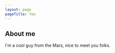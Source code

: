 ```yaml
---
layout: page
pageTitle: foo
---
```


## About me

I'm a cool guy from the Mars, nice to meet you folks.

